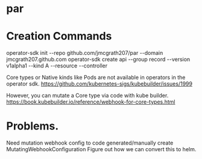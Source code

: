 # par

# Creation Commands

operator-sdk init  --repo github.com/jmcgrath207/par --domain jmcgrath207.github.com
operator-sdk create api --group record --version v1alpha1 --kind A --resource --controller



Core types or Native kinds like Pods are not available in operators in the operator sdk.
https://github.com/kubernetes-sigs/kubebuilder/issues/1999

However, you can mutate a Core type via code  with kube builder.
https://book.kubebuilder.io/reference/webhook-for-core-types.html


# Problems.

Need mutation webhook config to code generated/manually create  MutatingWebhookConfiguration
Figure out how we can convert this to helm.